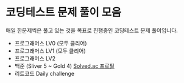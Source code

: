 



# 코딩테스트 문제 풀이 모음

매일 한문제씩은 풀고 있는 것을 목표로 진행중인 코딩테스트 문제 풀이입니다.

- 프로그래머스 LV0 (모두 클리어)
- 프로그래머스 LV1 (모두 클리어)
- 프로그래머스 LV2 
- 백준 (Sliver 5 ~ Gold 4) [Solved.ac 프로필](https://solved.ac/profile/kim_0609)
- 리트코드 Daily challenge 
